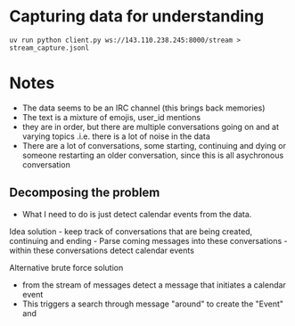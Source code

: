 # Capturing data for understanding

`uv run python client.py ws://143.110.238.245:8000/stream > stream_capture.jsonl`

# Notes

- The data seems to be an IRC channel (this brings back memories)
- The text is a mixture of emojis, user_id mentions 
- they are in order, but there are multiple conversations going on and at varying topics .i.e. there is a lot of noise in the data
- There are a lot of conversations, some starting, continuing and dying or someone restarting an older conversation, since this is all asychronous conversation


## Decomposing the problem
- What I need to do is just detect calendar events from the data. 

Idea solution
    - keep track of conversations that are being created, continuing and ending
    - Parse coming messages into these conversations 
    - within these conversations detect calendar events 


Alternative brute force solution
- from the stream of messages detect a message that initiates a calendar event
- This triggers a search through message "around" to create the "Event" and 
